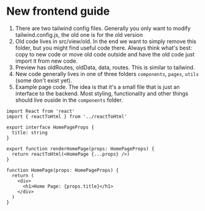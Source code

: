 # New frontend guide

1. There are two tailwind config files. Generally you only want to modify tailwind.config.js, the old one is for the old version
2. Old code lives in src/view/old. In the end we want to simply remove this folder, but you might find useful code there. Always think what's best: copy to new code or move old code outside and have the old code just import it from new code.
3. Preview has oldRoutes, oldData, data, routes. This is similar to tailwind.
4. New code generally lives in one of three folders `components`, `pages`, `utils` (some don't exist yet).
5. Example page code. The idea is that it's a small file that is just an interface to the backend. Most styling, functionality and other things should live ouside in the `components` folder.

```tsx
import React from 'react'
import { reactToHtml } from '../reactToHtml'

export interface HomePageProps {
  title: string
}

export function renderHomePage(props: HomePageProps) {
  return reactToHtml(<HomePage {...props} />)
}

function HomePage(props: HomePageProps) {
  return (
    <div>
      <h1>Home Page: {props.title}</h1>
    </div>
  )
}
```
